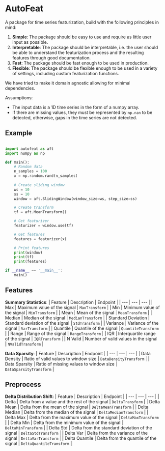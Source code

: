 # AutoFeat

A package for time series featurization, build with the following principles in mind:

1. **Simple**: The package should be easy to use and require as little user input as possible.
2. **Interpretable**: The package should be interpretable, i.e. the user should be able to understand the featurization process and the resulting features through good documentation.
3. **Fast**: The package should be fast enough to be used in production.
4. **Flexible**: The package should be flexible enough to be used in a variety of settings, including custom featurization functions.

We have tried to make it domain agnostic allowing for minimal dependencies.

Assumptions:
- The input data is a 1D time series in the form of a numpy array.
- If there are missing values, they must be represented by `np.nan` to be detected, otherwise, gaps in the time series are not detected.

## Example

```python

import autofeat as aft
import numpy as np

def main():
    # Random data
    n_samples = 100
    x = np.random.rand(n_samples)
    
    # Create sliding window
    ws = 10
    ss = 10
    window = aft.SlidingWindow(window_size=ws, step_size=ss)

    # Create transform
    tf = aft.MeanTransform()

    # Get featurizer
    featurizer = window.use(tf)

    # Get features
    features = featurizer(x)

    # Print features
    print(window)
    print(tf)
    print(features)

if __name__ == '__main__':
    main()

```

## Features

**Summary Statistics**: 
| Feature | Description | Endpoint |
| --- | --- | --- |
| Max | Maximum value of the signal | `MaxTransform` |
| Min | Minimum value of the signal | `MinTransform` |
| Mean | Mean of the signal | `MeanTransform` |
| Median | Median of the signal | `MedianTransform` |
| Standard Deviation | Standard deviation of the signal | `StdTransform` |
| Variance | Variance of the signal | `VarTransform` |
| Quantile | Quantile of the signal | `QuantileTransform` |
| Range | Range of the signal | `RangeTransform` |
| IQR | Interquartile range of the signal | `IQRTransform` |
| N Valid | Number of valid values in the signal | `NValidTransform` |

**Data Sparsity**:
| Feature | Description | Endpoint |
| --- | --- | --- |
| Data Density | Ratio of valid values to window size | `DataDensityTransform` |
| Data Sparsity | Ratio of missing values to window size | `DataSparsityTransform` |

## Preprocess

**Delta Distribution Shift**:
| Feature | Description | Endpoint |
| --- | --- | --- |
| Delta | Delta from a value and the rest of the signal | `DeltaTransform` |
| Delta Mean | Delta from the mean of the signal | `DeltaMeanTransform` |
| Delta Median | Delta from the median of the signal | `DeltaMedianTransform` |
| Delta Max | Delta from the maximum value of the signal | `DeltaMaxTransform` |
| Delta Min | Delta from the minimum value of the signal | `DeltaMinTransform` |
| Delta Std | Delta from the standard deviation of the signal | `DeltaStdTransform` |
| Delta Var | Delta from the variance of the signal | `DeltaVarTransform` |
| Delta Quantile | Delta from the quantile of the signal | `DeltaQuantileTransform` |
